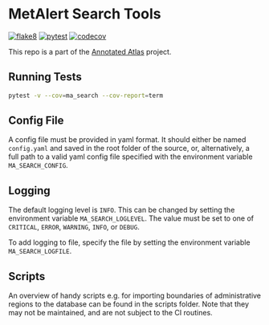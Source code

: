 # MetAlert Search Tools

[![flake8](https://github.com/metno/MetAlert-Search/actions/workflows/syntax.yml/badge.svg?branch=main)](https://github.com/metno/MetAlert-Search/actions/workflows/syntax.yml)
[![pytest](https://github.com/metno/MetAlert-Search/actions/workflows/pytest.yml/badge.svg?branch=main)](https://github.com/metno/MetAlert-Search/actions/workflows/pytest.yml)
[![codecov](https://codecov.io/gh/metno/MetAlert-Search/branch/main/graph/badge.svg?token=6XmejKi9gh)](https://codecov.io/gh/metno/MetAlert-Search)

This repo is a part of the [Annotated Atlas](https://github.com/metno/AnnotatedAtlas) project.

## Running Tests

```bash
pytest -v --cov=ma_search --cov-report=term
```

## Config File

A config file must be provided in yaml format. It should either be named `config.yaml` and saved
in the root folder of the source, or, alternatively, a full path to a valid yaml config file
specified with the environment variable `MA_SEARCH_CONFIG`.

## Logging

The default logging level is `INFO`. This can be changed by setting the environment variable
`MA_SEARCH_LOGLEVEL`. The value must be set to one of `CRITICAL`, `ERROR`, `WARNING`, `INFO`, or
`DEBUG`.

To add logging to file, specify the file by setting the environment variable `MA_SEARCH_LOGFILE`.

## Scripts

An overview of handy scripts e.g. for importing boundaries of administrative regions to the
database can be found in the scripts folder. Note that they may not be maintained, and are not
subject to the CI routines.
